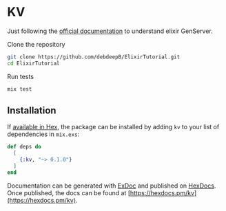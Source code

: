# KV

Just following the [official documentation](https://elixir-lang.org/getting-started/mix-otp/introduction-to-mix.html) to understand elixir GenServer.

Clone the repository

```bash
git clone https://github.com/debdeepB/ElixirTutorial.git
cd ElixirTutorial
```

Run tests
```bash
mix test
```



## Installation

If [available in Hex](https://hex.pm/docs/publish), the package can be installed
by adding `kv` to your list of dependencies in `mix.exs`:

```elixir
def deps do
  [
    {:kv, "~> 0.1.0"}
  ]
end
```

Documentation can be generated with [ExDoc](https://github.com/elixir-lang/ex_doc)
and published on [HexDocs](https://hexdocs.pm). Once published, the docs can
be found at [https://hexdocs.pm/kv](https://hexdocs.pm/kv).


